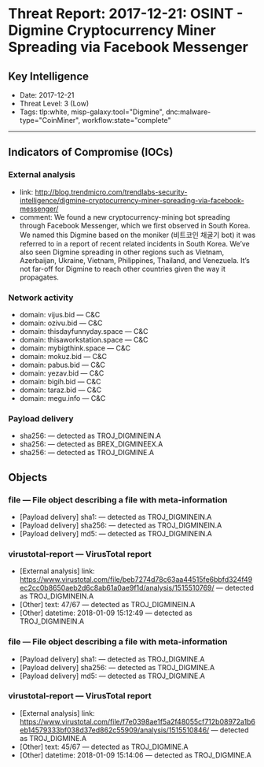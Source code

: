 # Threat Report: 2017-12-21: OSINT - Digmine Cryptocurrency Miner Spreading via Facebook Messenger


## Key Intelligence
* Date: 2017-12-21
* Threat Level: 3 (Low)
* Tags: tlp:white, misp-galaxy:tool="Digmine", dnc:malware-type="CoinMiner", workflow:state="complete"

---

## Indicators of Compromise (IOCs)
### External analysis
* link: http://blog.trendmicro.com/trendlabs-security-intelligence/digmine-cryptocurrency-miner-spreading-via-facebook-messenger/
* comment: We found a new cryptocurrency-mining bot spreading through Facebook Messenger, which we first observed in South Korea. We named this Digmine based on the moniker (비트코인 채굴기 bot) it was referred to in a report of recent related incidents in South Korea. We’ve also seen Digmine spreading in other regions such as Vietnam, Azerbaijan, Ukraine, Vietnam, Philippines, Thailand, and Venezuela. It’s not far-off for Digmine to reach other countries given the way it propagates.

### Network activity
* domain: vijus.bid — C&C
* domain: ozivu.bid — C&C
* domain: thisdayfunnyday.space — C&C
* domain: thisaworkstation.space — C&C
* domain: mybigthink.space — C&C
* domain: mokuz.bid — C&C
* domain: pabus.bid — C&C
* domain: yezav.bid — C&C
* domain: bigih.bid — C&C
* domain: taraz.bid — C&C
* domain: megu.info — C&C

### Payload delivery
* sha256: <sha256> — detected as TROJ_DIGMINEIN.A
* sha256: <sha256> — detected as BREX_DIGMINEEX.A
* sha256: <sha256> — detected as TROJ_DIGMINE.A

## Objects
### file — File object describing a file with meta-information
* [Payload delivery] sha1: <sha1> — detected as TROJ_DIGMINEIN.A
* [Payload delivery] sha256: <sha256> — detected as TROJ_DIGMINEIN.A
* [Payload delivery] md5: <md5> — detected as TROJ_DIGMINEIN.A

### virustotal-report — VirusTotal report
* [External analysis] link: https://www.virustotal.com/file/beb7274d78c63aa44515fe6bbfd324f49ec2cc0b8650aeb2d6c8ab61a0ae9f1d/analysis/1515510769/ — detected as TROJ_DIGMINEIN.A
* [Other] text: 47/67 — detected as TROJ_DIGMINEIN.A
* [Other] datetime: 2018-01-09 15:12:49 — detected as TROJ_DIGMINEIN.A

### file — File object describing a file with meta-information
* [Payload delivery] sha1: <sha1> — detected as TROJ_DIGMINE.A
* [Payload delivery] sha256: <sha256> — detected as TROJ_DIGMINE.A
* [Payload delivery] md5: <md5> — detected as TROJ_DIGMINE.A

### virustotal-report — VirusTotal report
* [External analysis] link: https://www.virustotal.com/file/f7e0398ae1f5a2f48055cf712b08972a1b6eb14579333bf038d37ed862c55909/analysis/1515510846/ — detected as TROJ_DIGMINE.A
* [Other] text: 45/67 — detected as TROJ_DIGMINE.A
* [Other] datetime: 2018-01-09 15:14:06 — detected as TROJ_DIGMINE.A
